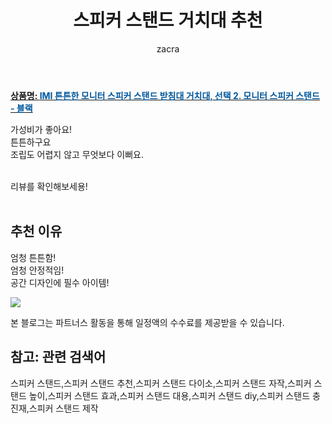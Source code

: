 ﻿---
layout: post
title:  "스피커 스탠드 거치대 추천"
author: zacra
categories: [ 아이템 ]
tags: [스피커 스탠드,스피커 스탠드 추천,스피커 스탠드 다이소,스피커 스탠드 자작,스피커 스탠드 높이,스피커 스탠드 효과,스피커 스탠드 대용,스피커 스탠드 diy,스피커 스탠드 충진재,스피커 스탠드 제작]
image: https://static.coupangcdn.com/image/vendor_inventory/images/2018/12/23/0/5/ad1847ff-ec2d-4098-a9a9-41bb0e69aa89.png 
description: "쿠팡에서 스피커 스탠드 관련 상품으로 가장 고객 선호도가 높은 제품 중 하나입니다."
rating: 4.5
---

<a href="https://link.coupang.com/re/AFFSDP?lptag=AF8407795&pageKey=170410433&itemId=487543142&vendorItemId=4230583764&traceid=V0-153-aa8115953e2464b9"><b>상품명: <font color='#01579B'>IMI 튼튼한 모니터 스피커 스탠드 받침대 거치대, 선택 2. 모니터 스피커 스탠드 - 블랙</font></b></a>

가성비가 좋아요!<br/>
튼튼하구요<br/>
조립도 어렵지 않고 무엇보다 이뻐요.<br/><br/>

리뷰를 확인해보세용!<br/><br/>

## 추천 이유 
엄청 튼튼함!<br/>
엄청 안정적임!<br/>
공간 디자인에 필수 아이템!<br/>


<a href="https://link.coupang.com/re/AFFSDP?lptag=AF8407795&pageKey=170410433&itemId=487543142&vendorItemId=4230583764&traceid=V0-153-aa8115953e2464b9"><img src="http://image1.coupangcdn.com/image/vendor_inventory/22e1/186cbcaaddcc59b165a34d81fe37a6500841ba17be31ed199a31ac1881b5.jpg"></a> <br/>

본 블로그는 파트너스 활동을 통해 일정액의 수수료를 제공받을 수 있습니다.

## 참고: 관련 검색어    
스피커 스탠드,스피커 스탠드 추천,스피커 스탠드 다이소,스피커 스탠드 자작,스피커 스탠드 높이,스피커 스탠드 효과,스피커 스탠드 대용,스피커 스탠드 diy,스피커 스탠드 충진재,스피커 스탠드 제작